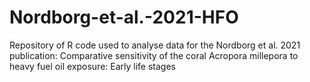 # Nordborg-et-al.-2021-HFO
Repository of R code used to analyse data for the Nordborg et al. 2021 publication: Comparative sensitivity of the coral Acropora millepora to heavy fuel oil exposure: Early life stages
